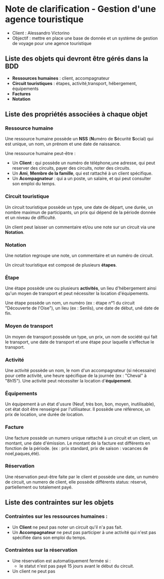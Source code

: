 # Note de clarification - Gestion d'une agence touristique

* Client : Alessandro Victorino
* Objectif : mettre en place une base de donnée et un système de gestion de voyage pour une agence touristique

## Liste des objets qui devront être gérés dans la BDD

* **Ressources humaines** : client, accompagnateur
* **Circuit touristiques** : étapes, activité,transport, hébergement, équipements
* **Factures**
* **Notation**

## Liste des propriétés associées à chaque objet

### Ressource humaine

Une ressource humaine possède un **NSS** (**N**uméro de **S**écurité **S**ocial) qui est unique, un nom, un prénom et une date de naissance.

Une ressource humaine peut-être : 

* Un **Client** : qui possède un numéro de téléphone,une adresse, qui peut reserver des circuits, payer des circuits, noter des circuits.
* Un **Ami**, **Membre de la famille**, qui est rattaché à un client spécifique.
* Un **Acompagnateur** : qui a un poste, un salaire, et qui peut consulter son emploi du temps.

### Circuit touristique

Un circuit touristique possède un type, une date de départ, une durée, un nombre maximun de participants, un prix qui dépend de la période donnée et un niveau de difficulté.

Un client peut laisser un commentaire et/ou une note sur un circuit via une **Notation**.

### Notation

Une notation regroupe une note, un commentaire et un numéro de circuit.


Un circuit touristique est composé de plusieurs **étapes**.

### Étape

Une étape possède une ou plusieurs **activités**, un lieu d'hébergement ainsi qu'un moyen de transport et peut nécessiter la location d'équipements.

Une étape possède un nom, un numéro (ex : étape n°1 du circuit "Découverte de l'Oise"), un lieu (ex : Senlis), une date de début, unê date de fin.

### Moyen de transport

Un moyen de transport possède un type, un prix, un nom de société qui fait le transport, une date de transport et une étape pour laquelle
s'effectue le transport.

### Activité 

Une activité possède un nom, le nom d'un accompagnateur (si nécessaire) pour cette activité, une heure spécifique de la journée
(ex : "Cheval" à "8h15"). Une activité peut nécessiter la location d'**équipement**.

### Équipements

Un équipement à un état d'usure (Neuf, très bon, bon, moyen, inutilisable), cet état doit être renseigné par l'utilisateur.
Il possède une référence, un prix de location, une durée de location.

### Facture

Une facture possède un numero unique rattaché à un circuit et un client, un montant, une date d'émission. 
Le montant de la facture est différents en fonction de la période. (ex : prix standard, prix de saison : vacances de noel,paques,été).

### Réservation 

Une réservation peut-être faite par le client et possède une date, un numéro de circuit, un numero de client, elle possède différents status:
réservé, partiellement ou totalement payé.

## Liste des contraintes sur les objets

### Contraintes sur les ressources humaines :

* Un **Client** ne peut pas noter un circuit qu'il n'a pas fait.
* Un **Accompagnateur** ne peut pas participer à une activité qui n'est pas spécifiée dans son emploi du temps.

### Contraintes sur la réservation

* Une réservation est automatiquement fermée si : 
    * le statut n'est pas payé 15 jours avant le début du circuit.
* Un client ne peut pas 